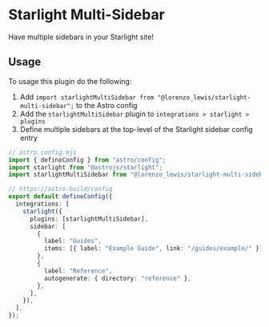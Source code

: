# Starlight Multi-Sidebar

Have multiple sidebars in your Starlight site!

## Usage

To usage this plugin do the following:

1. Add `import starlightMultiSidebar from "@lorenzo_lewis/starlight-multi-sidebar";` to the Astro config
2. Add the `starlightMultiSidebar` plugin to `integrations > starlight > plugins`
3. Define multiple sidebars at the top-level of the Starlight sidebar config entry

```ts
// astro.config.mjs
import { defineConfig } from "astro/config";
import starlight from "@astrojs/starlight";
import starlightMultiSidebar from "@lorenzo_lewis/starlight-multi-sidebar";

// https://astro.build/config
export default defineConfig({
  integrations: [
    starlight({
      plugins: [starlightMultiSidebar],
      sidebar: [
        {
          label: "Guides",
          items: [{ label: "Example Guide", link: "/guides/example/" }],
        },
        {
          label: "Reference",
          autogenerate: { directory: "reference" },
        },
      ],
    }),
  ],
});
```

